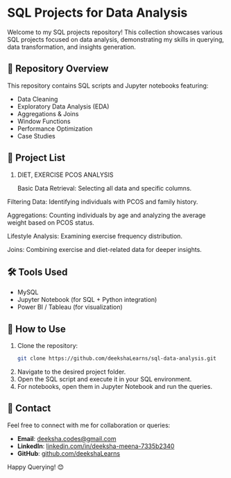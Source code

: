 # SQL Projects for Data Analysis

Welcome to my SQL projects repository! This collection showcases various SQL projects focused on data analysis, demonstrating my skills in querying, data transformation, and insights generation.

## 📌 Repository Overview
This repository contains SQL scripts and Jupyter notebooks featuring:
- Data Cleaning
- Exploratory Data Analysis (EDA)
- Aggregations & Joins
- Window Functions
- Performance Optimization
- Case Studies

## 📂 Project List

1) DIET, EXERCISE PCOS ANALYSIS
   
   Basic Data Retrieval: Selecting all data and specific columns.

Filtering Data: Identifying individuals with PCOS and family history.

Aggregations: Counting individuals by age and analyzing the average weight based on PCOS status.

Lifestyle Analysis: Examining exercise frequency distribution.

Joins: Combining exercise and diet-related data for deeper insights.

## 🛠️ Tools Used
-  MySQL 
- Jupyter Notebook (for SQL + Python integration)
- Power BI / Tableau (for visualization)

## 🚀 How to Use
1. Clone the repository:
   ```bash
   git clone https://github.com/deekshaLearns/sql-data-analysis.git
   ```
2. Navigate to the desired project folder.
3. Open the SQL script and execute it in your SQL environment.
4. For notebooks, open them in Jupyter Notebook and run the queries.

## 📧 Contact
Feel free to connect with me for collaboration or queries:
- **Email**: deeksha.codes@gmail.com
- **LinkedIn**: [linkedin.com/in/deeksha-meena-7335b2340](https://linkedin.com/in/deeksha-meena-7335b2340)
- **GitHub**: [github.com/deekshaLearns](https://github.com/deekshaLearns)

Happy Querying! 😊

